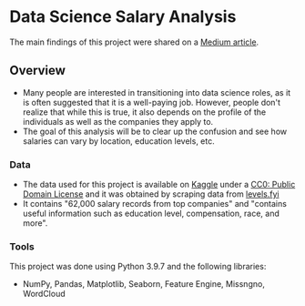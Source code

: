 # Data Science Salary Analysis
The main findings of this project were shared on a [Medium article](https://medium.com/@pcmaldonado/this-will-help-you-know-what-to-expect-when-looking-for-a-data-scientist-job-90c039dbaaaa).

## Overview
* Many people are interested in transitioning into data science roles, as it is often suggested that it is a well-paying job. However, people don't realize that while this is true, it also depends on the profile of the individuals as well as the companies they apply to.
* The goal of this analysis will be to clear up the confusion and see how salaries can vary by location, education levels, etc.

### Data
* The data used for this project is available on [Kaggle](https://www.kaggle.com/datasets/jackogozaly/data-science-and-stem-salaries?select=Levels_Fyi_Salary_Data.csv) under a [CC0: Public Domain License](https://creativecommons.org/publicdomain/zero/1.0/) and it was obtained by scraping data from [levels.fyi](levels.fyi)
* It contains "62,000 salary records from  top companies" and "contains useful information such as education level, compensation, race, and more".

### Tools
This project was done using Python 3.9.7 and the following libraries:
* NumPy, Pandas, Matplotlib, Seaborn, Feature Engine, Missngno, WordCloud